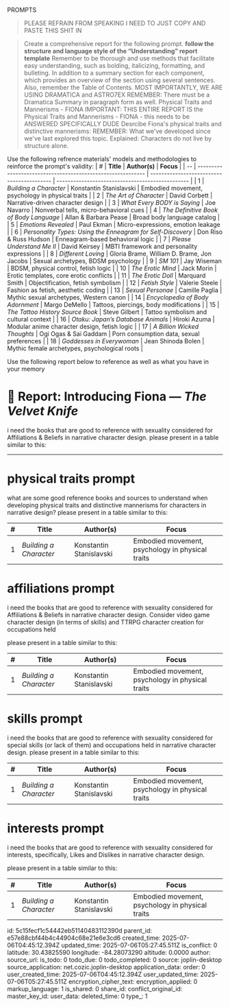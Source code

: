 PROMPTS

> PLEASE REFRAIN FROM SPEAKING I NEED TO JUST COPY AND PASTE THIS SHIT IN

> Create a comprehensive report for the following  prompt. **follow the structure and language style of the “Understanding” report template** Remember to be thorough and use methods that facilitate easy understanding, such as bolding, italicizing, formatting, and bulleting. In addition to a summary section for each component, which provides an overview of the section using several sentences. Also, remember the Table of Contents. MOST IMPORTANTLY, WE ARE USING DRAMATICA and ASTRO7EX 
> REMEMBER: There must be a Dramatica Summary in paragraph form as well. 
> Physical Traits and Mannerisms - FIONA
> IMPORTANT: THIS ENTIRE REPORT IS the Physical Traits and Mannerisms - FIONA  -  this needs to be ANSWERED SPECIFICALLY DUDE
>  Desrcibe Fiona's physical traits and distinctive mannerisms:
> REMEMBER: What we've developed since we've last explored this topic. 
> Explained: Characters do not live by structure alone. 
 

Use the following refrence materials' models and methodologies to reinforce the prompt's validity:
| #  | **Title**                                                   | **Author(s)**                              | **Focus**                                        |
| -- | ----------------------------------------------------------- | ------------------------------------------ | ------------------------------------------------ |
| 1  | *Building a Character*                                      | Konstantin Stanislavski                    | Embodied movement, psychology in physical traits |
| 2  | *The Art of Character*                                      | David Corbett                              | Narrative-driven character design                |
| 3  | *What Every BODY is Saying*                                 | Joe Navarro                                | Nonverbal tells, micro-behavioral cues           |
| 4  | *The Definitive Book of Body Language*                      | Allan & Barbara Pease                      | Broad body language catalog                      |
| 5  | *Emotions Revealed*                                         | Paul Ekman                                 | Micro-expressions, emotion leakage               |
| 6  | *Personality Types: Using the Enneagram for Self-Discovery* | Don Riso & Russ Hudson                     | Enneagram-based behavioral logic                 |
| 7  | *Please Understand Me II*                                   | David Keirsey                              | MBTI framework and personality expressions       |
| 8  | *Different Loving*                                          | Gloria Brame, William D. Brame, Jon Jacobs | Sexual archetypes, BDSM psychology               |
| 9  | *SM 101*                                                    | Jay Wiseman                                | BDSM, physical control, fetish logic             |
| 10 | *The Erotic Mind*                                           | Jack Morin                                 | Erotic templates, core erotic conflicts          |
| 11 | *The Erotic Doll*                                           | Marquard Smith                             | Objectification, fetish symbolism                |
| 12 | *Fetish Style*                                              | Valerie Steele                             | Fashion as fetish, aesthetic coding              |
| 13 | *Sexual Personae*                                           | Camille Paglia                             | Mythic sexual archetypes, Western canon          |
| 14 | *Encyclopedia of Body Adornment*                            | Margo DeMello                              | Tattoos, piercings, body modifications           |
| 15 | *The Tattoo History Source Book*                            | Steve Gilbert                              | Tattoo symbolism and cultural context            |
| 16 | *Otaku: Japan’s Database Animals*                           | Hiroki Azuma                               | Modular anime character design, fetish logic     |
| 17 | *A Billion Wicked Thoughts*                                 | Ogi Ogas & Sai Gaddam                      | Porn consumption data, sexual preferences        |
| 18 | *Goddesses in Everywoman*                                   | Jean Shinoda Bolen                         | Mythic female archetypes, psychological roots    |



Use the following report below to reference as well as what you have in your memory 

# 📘 Report: Introducing Fiona — *The Velvet Knife*





i need the books that are good to reference with sexuality considered for Affiliations & Beliefs in narrative character design. please present in a table similar to this:



---

# physical traits prompt

what are some good reference books and sources to understand when developing physical traits and distinctive mannerisms for characters in narrative design? please present in a table similar to this:

| #  | **Title**                                                   | **Author(s)**                              | **Focus**                                        |
| -- | ----------------------------------------------------------- | ------------------------------------------ | ------------------------------------------------ |
| 1  | *Building a Character*                                      | Konstantin Stanislavski                    | Embodied movement, psychology in physical traits 






# affiliations prompt

 i need the books that are good to reference with sexuality considered for Affiliations & Beliefs in narrative character design. Consider video game character design (in terms of skills) and TTRPG character creation for occupations held
 
 please present in a table similar to this:

| #  | **Title**                                                   | **Author(s)**                              | **Focus**                                        |
| -- | ----------------------------------------------------------- | ------------------------------------------ | ------------------------------------------------ |
| 1  | *Building a Character*                                      | Konstantin Stanislavski                    | Embodied movement, psychology in physical traits 




# skills prompt

i need the books that are good to reference with sexuality considered for special skills (or lack of them) and occupations held  in narrative character design. please present in a table similar to this:

| #  | **Title**                                                   | **Author(s)**                              | **Focus**                                        |
| -- | ----------------------------------------------------------- | ------------------------------------------ | ------------------------------------------------ |
| 1  | *Building a Character*                                      | Konstantin Stanislavski                    | Embodied movement, psychology in physical traits 


# interests prompt
 i need the books that are good to reference with sexuality considered for interests, specifically,  Likes and Dislikes in narrative character design.
 
 please present in a table similar to this:


| #  | **Title**                                                   | **Author(s)**                              | **Focus**                                        |
| -- | ----------------------------------------------------------- | ------------------------------------------ | ------------------------------------------------ |
| 1  | *Building a Character*                                      | Konstantin Stanislavski                    | Embodied movement, psychology in physical traits 

id: 5c15fecf1c54442eb51140483112390d
parent_id: e57e88cbf44b4c44904c68e21e6e3cd6
created_time: 2025-07-06T04:45:12.394Z
updated_time: 2025-07-06T05:27:45.511Z
is_conflict: 0
latitude: 30.43825590
longitude: -84.28073290
altitude: 0.0000
author: 
source_url: 
is_todo: 0
todo_due: 0
todo_completed: 0
source: joplin-desktop
source_application: net.cozic.joplin-desktop
application_data: 
order: 0
user_created_time: 2025-07-06T04:45:12.394Z
user_updated_time: 2025-07-06T05:27:45.511Z
encryption_cipher_text: 
encryption_applied: 0
markup_language: 1
is_shared: 0
share_id: 
conflict_original_id: 
master_key_id: 
user_data: 
deleted_time: 0
type_: 1